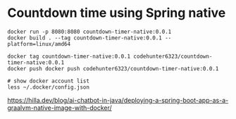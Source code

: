 # Countdown time using Spring native

```shell
docker run -p 8080:8080 countdown-timer-native:0.0.1
docker build . --tag countdown-timer-native:0.0.1 --platform=linux/amd64
```
```shell
docker tag countdown-timer-native:0.0.1 codehunter6323/countdown-timer-native:0.0.1
docker push docker push codehunter6323/countdown-timer-native:0.0.1
```
```shell
# show docker account list
less ~/.docker/config.json
```

https://hilla.dev/blog/ai-chatbot-in-java/deploying-a-spring-boot-app-as-a-graalvm-native-image-with-docker/